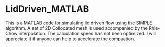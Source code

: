 # LidDriven_MATLAB
This is a MATLAB code for simulating lid driven flow using the SIMPLE algorithm. A set of 2D Collocated mesh is used accompanied by the Rhie-Chow interpolation. The calculation speed has not been optimized. I will appreciate it if anyone can help to accelerate the compuation.
